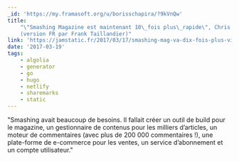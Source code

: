 ```yaml
---
_id: 'https://my.framasoft.org/u/borisschapira/?9kVnQw'
title:
    "\"Smashing Magazine est maintenant 10\_fois plus\_rapide\", Chris Bach
    (version FR par Frank Taillandier)"
link: 'https://jamstatic.fr/2017/03/17/smashing-mag-va-dix-fois-plus-vite/'
date: '2017-03-19'
tags:
    - algolia
    - generator
    - go
    - hugo
    - netlify
    - sharemarks
    - static
---
```


<div class="markdown"><p>&quot;Smashing avait beaucoup de besoins. Il fallait créer un outil de build pour le magazine, un gestionnaire de contenus pour les milliers d’articles, un moteur de commentaires (avec plus de 200 000 commentaires !), une plate-forme de e-commerce pour les ventes, un service d’abonnement et un compte utilisateur.&quot;
</p></div>
